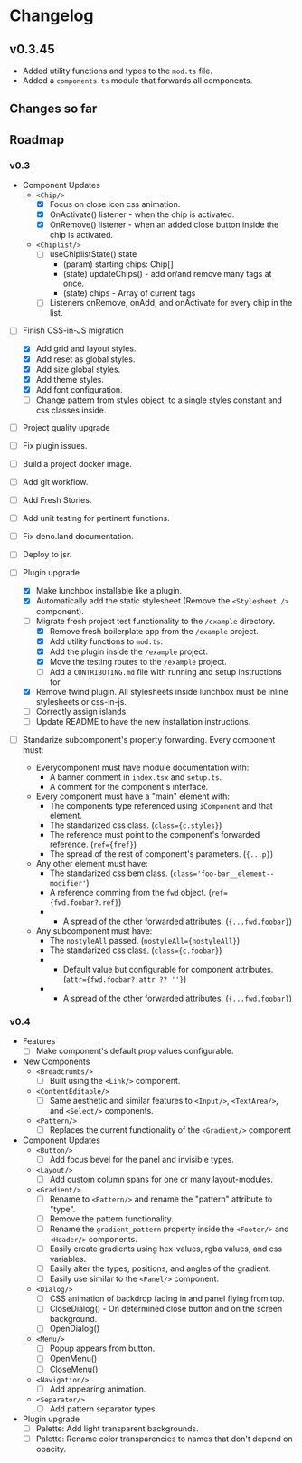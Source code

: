 # Changelog

## v0.3.45

- Added utility functions and types to the `mod.ts` file.
- Added a `components.ts` module that forwards all components.

## Changes so far

## Roadmap

### v0.3

- Component Updates
  - `<Chip/>`
    - [x] Focus on close icon css animation.
    - [x] OnActivate() listener - when the chip is activated.
    - [x] OnRemove() listener - when an added close button inside the chip is activated.
  - `<Chiplist/>`
    - [ ] useChiplistState() state
      - (param) starting chips: Chip[]
      - (state) updateChips() - add or/and remove many tags at once.
      - (state) chips - Array of current tags
    - [ ] Listeners onRemove, onAdd, and onActivate for every chip in the list.

- [ ] Finish CSS-in-JS migration
  - [x] Add grid and layout styles.
  - [x] Add reset as global styles.
  - [x] Add size global styles.
  - [x] Add theme styles.
  - [x] Add font configuration.
  - [ ] Change pattern from styles object, to a single styles constant and css classes inside.

- [ ] Project quality upgrade
 - [ ] Fix plugin issues.
 - [ ] Build a project docker image.
 - [ ] Add git workflow. 
 - [ ] Add Fresh Stories.
 - [ ] Add unit testing for pertinent functions.
 - [ ] Fix deno.land documentation.
 - [ ] Deploy to jsr.

- [ ] Plugin upgrade
  - [x] Make lunchbox installable like a plugin.
  - [x] Automatically add the static stylesheet (Remove the `<Stylesheet />` component).
  - [ ] Migrate fresh project test functionality to the `/example` directory.
    - [x] Remove fresh boilerplate app from the `/example` project.
    - [x] Add utility functions to `mod.ts`.
    - [x] Add the plugin inside the `/example` project.
    - [x] Move the testing routes to the `/example` project.
    - [ ] Add a `CONTRIBUTING.md` file with running and setup instructions for 
  - [x] Remove twind plugin. All stylesheets inside lunchbox must be inline stylesheets or css-in-js.
  - [ ] Correctly assign islands.
  - [ ] Update README to have the new installation instructions.

- [ ] Standarize subcomponent's property forwarding. Every component must:
  - Everycomponent must have module documentation with:
    - A banner comment in `index.tsx` and `setup.ts`.
    - A comment for the component's interface.
  - Every component must have a "main" element with:
    - The components type referenced using `iComponent` and that element.
    - The standarized css class. (`class={c.styles}`)
    - The reference must point to the component's forwarded reference. (`ref={fref}`)
    - The spread of the rest of component's parameters. (`{...p}`)
  - Any other element must have:
    - The standarized css bem class. (`class='foo-bar__element--modifier'`)
    - A reference comming from the `fwd` object. (`ref={fwd.foobar?.ref}`)
    - * A spread of the other forwarded attributes. (`{...fwd.foobar}`)
  - Any subcomponent must have:
    - The `nostyleAll` passed. (`nostyleAll={nostyleAll}`)
    - The standarized css class. (`class={c.foobar}`)
    - * Default value but configurable for component attributes. (`attr={fwd.foobar?.attr ?? ''}`)
    - * A spread of the other forwarded attributes. (`{...fwd.foobar}`)

### v0.4

- Features
  - [ ] Make component's default prop values configurable.

- New Components
  - `<Breadcrumbs/>`
    - [ ] Built using the `<Link/>` component.
  - `<ContentEditable/>`
    - [ ] Same aesthetic and similar features to `<Input/>`, `<TextArea/>`, and `<Select/>` components.
  - `<Pattern/>`
    - [ ] Replaces the current functionality of the `<Gradient/>` component

- Component Updates
  - `<Button/>`
    - [ ] Add focus bevel for the panel and invisible types.
  - `<Layout/>`
    - [ ] Add custom column spans for one or many layout-modules.
  - `<Gradient/>`
    - [ ] Rename to `<Pattern/>` and rename the "pattern" attribute to "type".
    - [ ] Remove the pattern functionality.
    - [ ] Rename the `gradient_pattern` property inside the `<Footer/>` and `<Header/>` components.
    - [ ] Easily create gradients using hex-values, rgba values, and css variables.
    - [ ] Easily alter the types, positions, and angles of the gradient.
    - [ ] Easily use similar to the `<Panel/>` component.
  - `<Dialog/>`
    - [ ] CSS animation of backdrop fading in and panel flying from top.
    - [ ] CloseDialog() - On determined close button and on the screen background.
    - [ ] OpenDialog()
  - `<Menu/>` 
    - [ ] Popup appears from button.
    - [ ] OpenMenu()
    - [ ] CloseMenu()
  - `<Navigation/>`
    - [ ] Add appearing animation.
  - `<Separator/>`
    - [ ] Add pattern separator types.

- Plugin upgrade
  - [ ] Palette: Add light transparent backgrounds.
  - [ ] Palette: Rename color transparencies to names that don't depend on opacity.